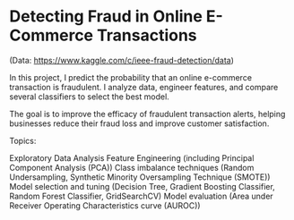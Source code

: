 # Detecting Fraud in Online E-Commerce Transactions

(Data: https://www.kaggle.com/c/ieee-fraud-detection/data)

In this project, I predict the probability that an online e-commerce transaction is fraudulent. I analyze data, engineer features, and compare several classifiers to select the best model.

The goal is to improve the efficacy of fraudulent transaction alerts, helping businesses reduce their fraud loss and improve customer satisfaction.

Topics:

Exploratory Data Analysis
Feature Engineering (including Principal Component Analysis (PCA))
Class imbalance techniques (Random Undersampling, Synthetic Minority Oversampling Technique (SMOTE))
Model selection and tuning (Decision Tree, Gradient Boosting Classifier, Random Forest Classifier, GridSearchCV)
Model evaluation (Area under Receiver Operating Characteristics curve (AUROC))
